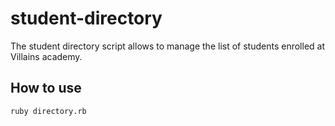 # student-directory

The student directory script allows to manage the list of students enrolled at Villains academy.

## How to use ##
``` shell
ruby directory.rb
```
